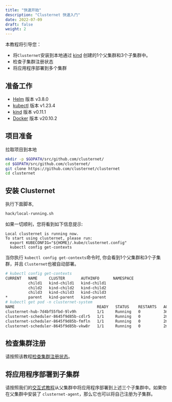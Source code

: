```yaml
---
title: "快速开始"
description: "Clusternet 快速入门"
date: 2022-07-09
draft: false
weight: 2
---
```


本教程将引导您：

- 将`Clusternet`安装到本地通过 [kind](https://kind.sigs.k8s.io/) 创建的1个父集群和3个子集群中。
- 检查子集群注册状态
- 将应用程序部署到多个集群


## 准备工作

- [Helm](https://helm.sh/) 版本 v3.8.0
- [kubectl](https://kubernetes.io/docs/tasks/tools/install-kubectl/) 版本 v1.23.4
- [kind](https://kind.sigs.k8s.io/) 版本 v0.11.1
- [Docker](https://docs.docker.com/) 版本 v20.10.2

## 项目准备

拉取项目到本地

```bash
mkdir -p $GOPATH/src/github.com/clusternet/
cd $GOPATH/src/github.com/clusternet/
git clone https://github.com/clusternet/clusternet
cd clusternet
```

## 安装 Clusternet

执行下面脚本,

```bash
hack/local-running.sh
```

如果一切顺利，您将看到如下信息提示:

```
Local clusternet is running now.
To start using clusternet, please run:
  export KUBECONFIG="${HOME}/.kube/clusternet.config"
  kubectl config get-contexts
```

当你执行 `kubectl config get-contexts`命令时, 你会看到1个父集群和3个子集群，并且 `Clusternet`也被自动部署。

```bash
# kubectl config get-contexts
CURRENT   NAME     CLUSTER       AUTHINFO      NAMESPACE
          child1   kind-child1   kind-child1   
          child2   kind-child2   kind-child2   
          child3   kind-child3   kind-child3   
*         parent   kind-parent   kind-parent
# kubectl get pod -n clusternet-system 
NAME                                    READY   STATUS    RESTARTS   AGE
clusternet-hub-7d4bf55fbd-9lv9h         1/1     Running   0          3m2s
clusternet-scheduler-8645f9d85b-cdlr5   1/1     Running   0          2m59s
clusternet-scheduler-8645f9d85b-fmfln   1/1     Running   0          2m59s
clusternet-scheduler-8645f9d85b-vkw8r   1/1     Running   0          2m59s
```

## 检查集群注册

请按照该教程[检查集群注册状态]((/docs/tutorials/cluster-management/checking-cluster-registration/))。

## 将应用程序部署到子集群

请按照我们的[交互式教程](/docs/tutorials/multi-cluster-apps/)从父集群中将应用程序部署到上述三个子集群中。如果你在父集群中安装了 `clusternet-agent`，那么它也可以将自己注册为子集群。
